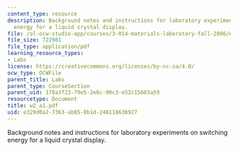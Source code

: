```yaml
---
content_type: resource
description: Background notes and instructions for laboratory experiments on switching
  energy for a liquid crystal display.
file: /ol-ocw-studio-app/courses/3-014-materials-laboratory-fall-2006/e329d0a27363ab858b1d24611663b927_w2_a1.pdf
file_size: 722981
file_type: application/pdf
learning_resource_types:
- Labs
license: https://creativecommons.org/licenses/by-nc-sa/4.0/
ocw_type: OCWFile
parent_title: Labs
parent_type: CourseSection
parent_uid: 178a3f23-79e5-2e6c-90c3-e52c15603a59
resourcetype: Document
title: w2_a1.pdf
uid: e329d0a2-7363-ab85-8b1d-24611663b927
---
```

Background notes and instructions for laboratory experiments on switching energy for a liquid crystal display.
